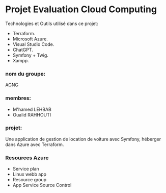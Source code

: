 # Projet Evaluation Cloud Computing
Technologies et Outils utilisé dans ce projet:
* Terraform.
* Microsoft Azure.
* Visual Studio Code.
* ChatGPT.
* Symfony + Twig.
* Xampp.

### nom du groupe: 
AGNG

### membres: 
* M'hamed LEHBAB
* Oualid RAHHOUTI

### projet:
Une application de gestion de location de voiture avec Symfony, héberger dans Azure avec Terraform.

### Resources Azure 
* Service plan
* Linux webb app
* Resource group
* App Service Source Control